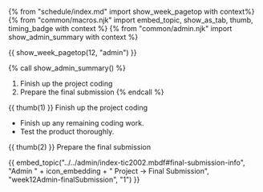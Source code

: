 {% from "schedule/index.md" import show_week_pagetop with context%}
{% from "common/macros.njk" import embed_topic, show_as_tab, thumb, timing_badge with context %}
{% from "common/admin.njk" import show_admin_summary with context %}

{{ show_week_pagetop(12, "admin") }}

{% call show_admin_summary() %}
1. Finish up the project coding
1. Prepare the final submission
{% endcall %}

{{ thumb(1) }} Finish up the project coding

* Finish up any remaining coding work.
* Test the product thoroughly.

{{ thumb(2) }} Prepare the final submission

<div class="indented-level2">

{{ embed_topic("../../admin/index-tic2002.mbdf#final-submission-info", "Admin " + icon_embedding + " Project → Final Submission", "week12Admin-finalSubmission", "1") }}
</div>
